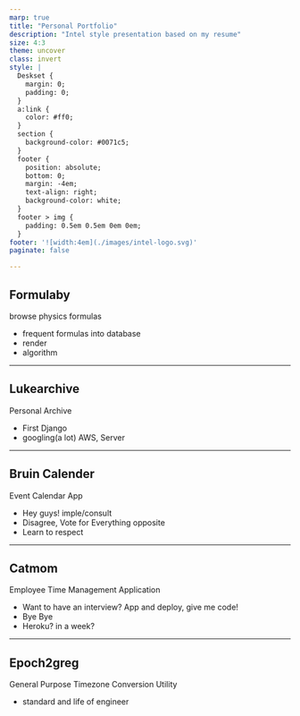 ```yaml
---
marp: true
title: "Personal Portfolio"
description: "Intel style presentation based on my resume"
size: 4:3
theme: uncover
class: invert
style: |
  Deskset {
    margin: 0;
    padding: 0;
  }
  a:link {
    color: #ff0;
  }
  section {
    background-color: #0071c5;
  }
  footer {
    position: absolute;
    bottom: 0;
    margin: -4em;
    text-align: right;
    background-color: white;
  }
  footer > img {
    padding: 0.5em 0.5em 0em 0em;
  }
footer: '![width:4em](./images/intel-logo.svg)'
paginate: false

---
```

## Formulaby
browse physics formulas
- frequent formulas into database
- render
- algorithm

---
## Lukearchive
Personal Archive
- First Django
- googling(a lot) AWS, Server

---
## Bruin Calender
Event Calendar App
- Hey guys! imple/consult
- Disagree, Vote for Everything opposite
- Learn to respect

---
## Catmom
Employee Time Management Application
- Want to have an interview? App and deploy, give me code!
- Bye Bye
- Heroku? in a week?

---
## Epoch2greg
General Purpose Timezone Conversion Utility
- standard and life of engineer
